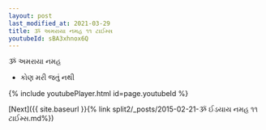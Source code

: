 ```yaml
---
layout: post
last_modified_at: 2021-03-29
title: ૐ અમરાયા નમહ ૧૧ ટાઈમ્સ
youtubeId: sBA3xhnox6Q
---
```

 
 
 ૐ અમરાયા નમહ  
 
 -  કોણ મરી જતું નથી 
 
  
 
  
 
 
 
 
 
 


{% include youtubePlayer.html id=page.youtubeId %}
 
[Next]({{ site.baseurl }}{% link  split2/_posts/2015-02-21-ૐ ઈડયાય નમહ ૧૧ ટાઈમ્સ.md%})
 
